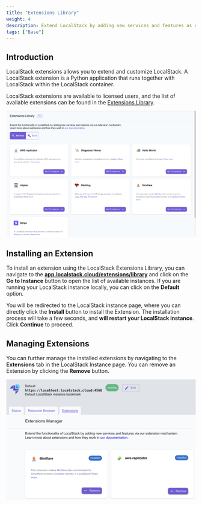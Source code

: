 ```yaml
---
title: "Extensions Library"
weight: 4
description: Extend LocalStack by adding new services and features as extensions
tags: ["Base"]
---
```


## Introduction

LocalStack extensions allows you to extend and customize LocalStack.
A LocalStack extension is a Python application that runs together with LocalStack within the LocalStack container.

LocalStack extensions are available to licensed users, and the list of available extensions can be found in the [Extensions Library](https://app.localstack.cloud/extensions/library).

<img src="extensions-library-ui.png" alt="LocalStack Extensions Library" title="LocalStack Extensions Library" width="900" />

## Installing an Extension

To install an extension using the LocalStack Extensions Library, you can navigate to the [**app.localstack.cloud/extensions/library**](https://app.localstack.cloud/extensions/library) and click on the **Go to Instance** button to open the list of available instances.
If you are running your LocalStack instance locally, you can click on the **Default** option.

You will be redirected to the LocalStack instance page, where you can directly click the **Install** button to install the Extension.
The installation process will take a few seconds, and **will restart your LocalStack instance**.
Click **Continue** to proceed.

## Managing Extensions

You can further manage the installed extensions by navigating to the **Extensions** tab in the LocalStack Instance page.
You can remove an Extension by clicking the **Remove** button.

<img src="extensions-library-management.png" alt="Installed LocalStack Extensions Library" title="Installed LocalStack Extensions Library" width="900" />

